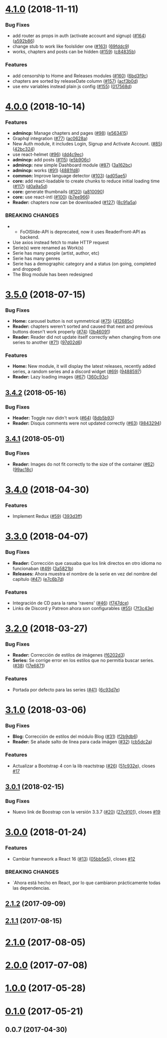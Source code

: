 # [4.1.0](https://github.com/dvaJi/ReaderFront/compare/v4.0.0...v4.1.0) (2018-11-11)


### Bug Fixes

* add router as props in auth (activate account and signup) ([#164](https://github.com/dvaJi/ReaderFront/issues/164)) ([a592b86](https://github.com/dvaJi/ReaderFront/commit/a592b86))
* change stub to work like foolslider one ([#163](https://github.com/dvaJi/ReaderFront/issues/163)) ([69fddc9](https://github.com/dvaJi/ReaderFront/commit/69fddc9))
* works, chapters and posts can be hidden ([#159](https://github.com/dvaJi/ReaderFront/issues/159)) ([c84835b](https://github.com/dvaJi/ReaderFront/commit/c84835b))


### Features

* add censorship to Home and Releases modules ([#160](https://github.com/dvaJi/ReaderFront/issues/160)) ([6bd3f9c](https://github.com/dvaJi/ReaderFront/commit/6bd3f9c))
* chapters are sorted by releaseDate column ([#157](https://github.com/dvaJi/ReaderFront/issues/157)) ([acf3b0d](https://github.com/dvaJi/ReaderFront/commit/acf3b0d))
* use env variables instead plain js config ([#155](https://github.com/dvaJi/ReaderFront/issues/155)) ([017568d](https://github.com/dvaJi/ReaderFront/commit/017568d))



# [4.0.0](https://github.com/dvaJi/ReaderFront/compare/v3.5.0...v4.0.0) (2018-10-14)


### Features

* **admincp:** Manage chapters and pages ([#98](https://github.com/dvaJi/ReaderFront/issues/98)) ([e563415](https://github.com/dvaJi/ReaderFront/commit/e563415))
* Graphql integration ([#77](https://github.com/dvaJi/ReaderFront/issues/77)) ([ac0628a](https://github.com/dvaJi/ReaderFront/commit/ac0628a))
* New Auth module, it includes Login, Signup and Activate Account. ([#85](https://github.com/dvaJi/ReaderFront/issues/85)) ([42bc324](https://github.com/dvaJi/ReaderFront/commit/42bc324))
* use react-helmet ([#96](https://github.com/dvaJi/ReaderFront/issues/96)) ([dd4c9ec](https://github.com/dvaJi/ReaderFront/commit/dd4c9ec))
* **admincp:** add posts ([#115](https://github.com/dvaJi/ReaderFront/issues/115)) ([e5b906c](https://github.com/dvaJi/ReaderFront/commit/e5b906c))
* **admincp:** new simple Dashboard module ([#87](https://github.com/dvaJi/ReaderFront/issues/87)) ([3a162bc](https://github.com/dvaJi/ReaderFront/commit/3a162bc))
* **admincp:** works ([#91](https://github.com/dvaJi/ReaderFront/issues/91)) ([4881fd8](https://github.com/dvaJi/ReaderFront/commit/4881fd8))
* **common:** Improve language detector ([#103](https://github.com/dvaJi/ReaderFront/issues/103)) ([ad05ae5](https://github.com/dvaJi/ReaderFront/commit/ad05ae5))
* **core:** add react-loadable to create chunks to reduce initial loading time ([#117](https://github.com/dvaJi/ReaderFront/issues/117)) ([d0a9a5d](https://github.com/dvaJi/ReaderFront/commit/d0a9a5d))
* **core:** generate thumbnails ([#120](https://github.com/dvaJi/ReaderFront/issues/120)) ([a810090](https://github.com/dvaJi/ReaderFront/commit/a810090))
* **core:** use react-intl ([#100](https://github.com/dvaJi/ReaderFront/issues/100)) ([b7ee966](https://github.com/dvaJi/ReaderFront/commit/b7ee966))
* **Reader:** chapters now can be downloaded ([#127](https://github.com/dvaJi/ReaderFront/issues/127)) ([8c91a5a](https://github.com/dvaJi/ReaderFront/commit/8c91a5a))


### BREAKING CHANGES

* * FoOlSlide-API is deprecated, now it uses ReaderFront-API as backend.
* Use axios instead fetch to make HTTP request
* Serie(s) were renamed as Work(s)
* Serie has many people (artist, author, etc)
* Serie has many genres
* Serie has a demographic category and a status (on going, completed and dropped)
* The Blog module has been redesigned



# [3.5.0](https://github.com/dvaJi/ReaderFront/compare/v3.4.2...v3.5.0) (2018-07-15)


### Bug Fixes

* **Home:** carousel button is not symmetrical ([#75](https://github.com/dvaJi/ReaderFront/issues/75)) ([412685c](https://github.com/dvaJi/ReaderFront/commit/412685c))
* **Reader:** chapters weren't sorted and caused that next and previous buttons doesn't work properly ([#74](https://github.com/dvaJi/ReaderFront/issues/74)) ([0b46091](https://github.com/dvaJi/ReaderFront/commit/0b46091))
* **Reader:** Reader did not update itself correctly when changing from one series to another ([#71](https://github.com/dvaJi/ReaderFront/issues/71)) ([97d02d6](https://github.com/dvaJi/ReaderFront/commit/97d02d6))


### Features

* **Home:** New module, it will display the latest releases, recently added series, a random series and a discord widget ([#69](https://github.com/dvaJi/ReaderFront/issues/69)) ([9488597](https://github.com/dvaJi/ReaderFront/commit/9488597))
* **Reader:** Lazy loading images ([#67](https://github.com/dvaJi/ReaderFront/issues/67)) ([360c93c](https://github.com/dvaJi/ReaderFront/commit/360c93c))



## [3.4.2](https://github.com/dvaJi/ReaderFront/compare/v3.4.1...v3.4.2) (2018-05-16)


### Bug Fixes

* **Header:** Toggle nav didn't work ([#64](https://github.com/dvaJi/ReaderFront/issues/64)) ([8db5b93](https://github.com/dvaJi/ReaderFront/commit/8db5b93))
* **Reader:** Disqus comments were not updated correctly ([#63](https://github.com/dvaJi/ReaderFront/issues/63)) ([9843294](https://github.com/dvaJi/ReaderFront/commit/9843294))



## [3.4.1](https://github.com/dvaJi/ReaderFront/compare/v3.4.0...v3.4.1) (2018-05-01)


### Bug Fixes

* **Reader:** Images do not fit correctly to the size of the container ([#62](https://github.com/dvaJi/ReaderFront/issues/62)) ([99ac18c](https://github.com/dvaJi/ReaderFront/commit/99ac18c))



# [3.4.0](https://github.com/dvaJi/ReaderFront/compare/v3.3.0...v3.4.0) (2018-04-30)


### Features

* Implement Redux ([#59](https://github.com/dvaJi/ReaderFront/issues/59)) ([393d3ff](https://github.com/dvaJi/ReaderFront/commit/393d3ff))



# [3.3.0](https://github.com/dvaJi/ReaderFront/compare/v3.2.0...v3.3.0) (2018-04-07)


### Bug Fixes

* **Reader:** Corrección que casuaba que los link directos en otro idioma no funcionaban ([#49](https://github.com/dvaJi/ReaderFront/issues/49)) ([3a5821b](https://github.com/dvaJi/ReaderFront/commit/3a5821b))
* **Releases:** Ahora muestra el nombre de la serie en vez del nombre del capítulo ([#47](https://github.com/dvaJi/ReaderFront/issues/47)) ([e7c6b7d](https://github.com/dvaJi/ReaderFront/commit/e7c6b7d))


### Features

* Integración de CD para la rama 'ravens' ([#46](https://github.com/dvaJi/ReaderFront/issues/46)) ([f747dce](https://github.com/dvaJi/ReaderFront/commit/f747dce))
* Links de Discord y Patreon ahora son configurables ([#55](https://github.com/dvaJi/ReaderFront/issues/55)) ([7f3c43e](https://github.com/dvaJi/ReaderFront/commit/7f3c43e))



# [3.2.0](https://github.com/dvaJi/ReaderFront/compare/v3.1.0...v3.2.0) (2018-03-27)


### Bug Fixes

* **Reader:** Corrección de estilos de imágenes ([f6202d3](https://github.com/dvaJi/ReaderFront/commit/f6202d3))
* **Series:** Se corrige error en los estilos que no permitía buscar series. ([#38](https://github.com/dvaJi/ReaderFront/issues/38)) ([17e6871](https://github.com/dvaJi/ReaderFront/commit/17e6871))


### Features

* Portada por defecto para las series ([#41](https://github.com/dvaJi/ReaderFront/issues/41)) ([6c93d7e](https://github.com/dvaJi/ReaderFront/commit/6c93d7e))



# [3.1.0](https://github.com/dvaJi/ReaderFront/compare/v3.0.1...v3.1.0) (2018-03-06)


### Bug Fixes

* **Blog:** Corrección de estilos del módulo Blog ([#31](https://github.com/dvaJi/ReaderFront/issues/31)) ([f2b9db6](https://github.com/dvaJi/ReaderFront/commit/f2b9db6))
* **Reader:** Se añade salto de línea para cada imágen ([#32](https://github.com/dvaJi/ReaderFront/issues/32)) ([cb5dc2a](https://github.com/dvaJi/ReaderFront/commit/cb5dc2a))


### Features

* Actualizar a Bootstrap 4 con la lib reactstrap ([#26](https://github.com/dvaJi/ReaderFront/issues/26)) ([51c932e](https://github.com/dvaJi/ReaderFront/commit/51c932e)), closes [#17](https://github.com/dvaJi/ReaderFront/issues/17)



## [3.0.1](https://github.com/dvaJi/ReaderFront/compare/v3.0.0...v3.0.1) (2018-02-15)


### Bug Fixes

* Nuevo link de Boostrap con la versión 3.3.7 ([#20](https://github.com/dvaJi/ReaderFront/issues/20)) ([27c9101](https://github.com/dvaJi/ReaderFront/commit/27c9101)), closes [#19](https://github.com/dvaJi/ReaderFront/issues/19)



# [3.0.0](https://github.com/dvaJi/ReaderFront/compare/2.1.2...v3.0.0) (2018-01-24)


### Features

* Cambiar framework a React 16 ([#13](https://github.com/dvaJi/ReaderFront/issues/13)) ([05bb5e5](https://github.com/dvaJi/ReaderFront/commit/05bb5e5)), closes [#12](https://github.com/dvaJi/ReaderFront/issues/12)


### BREAKING CHANGES

* `Ahora está hecho en React, por lo que cambiaron prácticamente todas las dependencias.



## [2.1.2](https://github.com/dvaJi/ReaderFront/compare/2.1.1...2.1.2) (2017-09-09)



## [2.1.1](https://github.com/dvaJi/ReaderFront/compare/2.1.0...2.1.1) (2017-08-15)



# [2.1.0](https://github.com/dvaJi/ReaderFront/compare/2.0.0...2.1.0) (2017-08-05)



# [2.0.0](https://github.com/dvaJi/ReaderFront/compare/1.1.0...2.0.0) (2017-07-08)



# [1.0.0](https://github.com/dvaJi/ReaderFront/compare/0.1.0...1.0.0) (2017-05-28)



# [0.1.0](https://github.com/dvaJi/ReaderFront/compare/0.0.7...0.1.0) (2017-05-21)



## 0.0.7 (2017-04-30)



